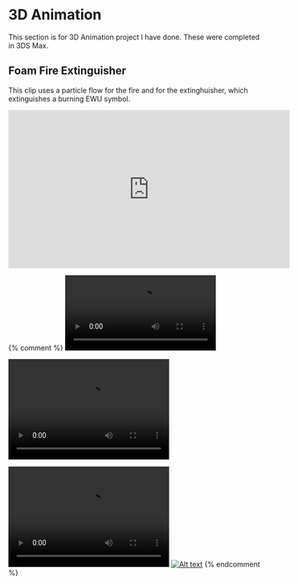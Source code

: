 # 3D Animation

This section is for 3D Animation project I have done. These were completed in 3DS Max.

## Foam Fire Extinguisher
This clip uses a particle flow for the fire and for the extinghuisher, which extinguishes a burning EWU symbol.

<iframe width="560" height="315" src="https://www.youtube.com/embed/lbSf7Olc0Tc" frameborder="0" allow="autoplay; encrypted-media" allowfullscreen></iframe>

{% comment %}
![Sample Video](assets/videos/FoamHoseAnimation.mp4)

<video src="Foam Hose Animation.mp4" width="320" height="200" controls preload></video>

 <video src="Foam Hose Animation.mp4" width="320" height="200" controls preload></video> [![Alt text](https://img.youtube.com/vi/lbSf7Olc0Tc/0.jpg)](https://www.youtube.com/watch?v=lbSf7Olc0Tc) {% endcomment %}

